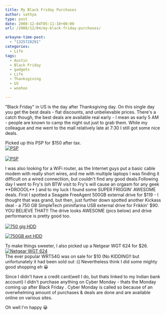 ```yaml
---
title: My Black Friday Purchases
author: sathya
type: post
date: 2008-12-04T05:11:18+00:00
url: /2008/12/04/my-black-friday-purchases/

arkayne-time-post:
  - "1325728291"
categories:
  - Life
tags:
  - Austin
  - Black Friday
  - gadgets
  - Life
  - Thanksgiving
  - US
  - woohoo

---
```

"Black Friday" in US is the day after Thanksgiving day. On this single day you get the best deals - flat discounts, and unbelievable prices. There's a catch though, the best deals are available real early - I mean as early 5 AM - people are known to camp the night out just to grab them. While my colleague and me went to the mall relatively late at 7:30 I still got some nice deals.

<!--more-->

Picked up this PSP for $150 after tax.  
<a href="https://www.flickr.com/photos/sathyabhat/3070126750/in/set-72157605200758599/" target="_blank"><img src="https://farm4.static.flickr.com/3055/3070126750_5b4f3e5fd2.jpg?v=0" alt="PSP" /></a>  
<a href="https://www.flickr.com/photos/sathyabhat/3070180730/" target="_blank"><br /> <img src="https://farm4.static.flickr.com/3009/3070180730_f7d1a832b9.jpg?v=0" alt="PSP" /></a>

I was also looking for a WiFi router, as the Internet guys put a basic cable modem with really short wires, and me with multiple laptops I was finding it difficult on a wired connectiion, but couldn't find any good deals.Following day I went to Fry's (oh BTW visit to Fry's will cause an orgasm for any geek \*\*DROOOL\*\* ) and to my luck I found some SUPER FRIGGIN' AWESOME deals. First I spotted a Seagate FreeAgent 500GB external drive for $119 - I thought that was grand, but then, just further down spotted another Kickass deal - a 750 GB SimpleTech pininifarina USB external drive for Frikkin' $90. YOU BELIEVE THAT!! The drive looks AWESOME (pics below) and drive performance is pretty good too.  
<a href="https://www.flickr.com/photos/sathyabhat/3069315125/in/set-72157605200758599/" target="_blank"><br /> <img src="https://farm4.static.flickr.com/3227/3069315125_6265ff2cc3.jpg?v=0" alt="750 gig HDD" /></a>

<a href="https://www.flickr.com/photos/sathyabhat/3070140782/in/set-72157605200758599/" target="_blank"><img src="https://farm4.static.flickr.com/3190/3070140782_efcd66b9f8.jpg?v=0" alt="750GB ext HDD" /></a>

To make things sweeter, I also picked up a Netgear WGT 624 for $26.  
<a href="https://www.flickr.com/photos/sathyabhat/3069348789/" target="_blank"><img src="https://farm4.static.flickr.com/3212/3069348789_3a50f0290a.jpg?v=0" alt="Netgear WGT 624" /></a>  
The ever popular WRT54G was on sale for $10 (No KIDDING!! but unfortunately it had been sold out :(( Nevertheless think I did some mighty good shopping eh 😀

Since I didn't have a credit card(well I do, but thats linked to my Indian bank account) I didn't purchase anything on Cyber Monday - thats the Monday coming up after Black Friday . Cyber Monday is called so because of an overwhelming amount of purchases & deals are done and are available online on various sites.

Oh well I'm happy 😀
